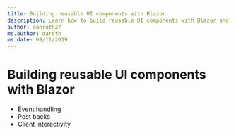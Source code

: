 ```yaml
---
title: Building reusable UI components with Blazor
description: Learn how to build reusable UI components with Blazor and how they compare to ASP.NET Web Form controls.
author: danroth27
ms.author: daroth
ms.date: 09/11/2019
---
```


# Building reusable UI components with Blazor

- Event handling
- Post backs
- Client interactivity